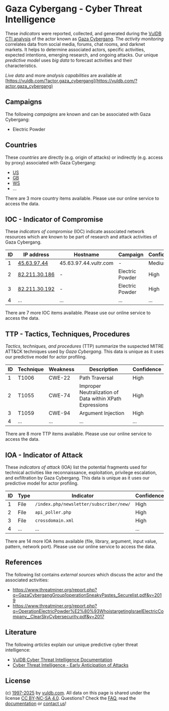 # Gaza Cybergang - Cyber Threat Intelligence

These _indicators_ were reported, collected, and generated during the [VulDB CTI analysis](https://vuldb.com/?kb.cti) of the actor known as [Gaza Cybergang](https://vuldb.com/?actor.gaza_cybergang). The _activity monitoring_ correlates data from social media, forums, chat rooms, and darknet markets. It helps to determine associated actors, specific activities, expected intentions, emerging research, and ongoing attacks. Our unique _predictive model_ uses _big data_ to forecast activities and their characteristics.

_Live data_ and more _analysis capabilities_ are available at [https://vuldb.com/?actor.gaza_cybergang](https://vuldb.com/?actor.gaza_cybergang)

## Campaigns

The following _campaigns_ are known and can be associated with Gaza Cybergang:

* Electric Powder

## Countries

These _countries_ are directly (e.g. origin of attacks) or indirectly (e.g. access by proxy) associated with Gaza Cybergang:

* [US](https://vuldb.com/?country.us)
* [GB](https://vuldb.com/?country.gb)
* [WS](https://vuldb.com/?country.ws)
* ...

There are 3 more country items available. Please use our online service to access the data.

## IOC - Indicator of Compromise

These _indicators of compromise_ (IOC) indicate associated network resources which are known to be part of research and attack activities of Gaza Cybergang.

ID | IP address | Hostname | Campaign | Confidence
-- | ---------- | -------- | -------- | ----------
1 | [45.63.97.44](https://vuldb.com/?ip.45.63.97.44) | 45.63.97.44.vultr.com | - | Medium
2 | [82.211.30.186](https://vuldb.com/?ip.82.211.30.186) | - | Electric Powder | High
3 | [82.211.30.192](https://vuldb.com/?ip.82.211.30.192) | - | Electric Powder | High
4 | ... | ... | ... | ...

There are 7 more IOC items available. Please use our online service to access the data.

## TTP - Tactics, Techniques, Procedures

_Tactics, techniques, and procedures_ (TTP) summarize the suspected MITRE ATT&CK techniques used by _Gaza Cybergang_. This data is unique as it uses our predictive model for actor profiling.

ID | Technique | Weakness | Description | Confidence
-- | --------- | -------- | ----------- | ----------
1 | T1006 | CWE-22 | Path Traversal | High
2 | T1055 | CWE-74 | Improper Neutralization of Data within XPath Expressions | High
3 | T1059 | CWE-94 | Argument Injection | High
4 | ... | ... | ... | ...

There are 8 more TTP items available. Please use our online service to access the data.

## IOA - Indicator of Attack

These _indicators of attack_ (IOA) list the potential fragments used for technical activities like reconnaissance, exploitation, privilege escalation, and exfiltration by Gaza Cybergang. This data is unique as it uses our predictive model for actor profiling.

ID | Type | Indicator | Confidence
-- | ---- | --------- | ----------
1 | File | `/index.php/newsletter/subscriber/new/` | High
2 | File | `api_poller.php` | High
3 | File | `crossdomain.xml` | High
4 | ... | ... | ...

There are 14 more IOA items available (file, library, argument, input value, pattern, network port). Please use our online service to access the data.

## References

The following list contains _external sources_ which discuss the actor and the associated activities:

* https://www.threatminer.org/report.php?q=GazaCybergangGroup1operationSneakyPastes_Securelist.pdf&y=2019
* https://www.threatminer.org/report.php?q=OperationElectricPowder%E2%80%93WhoistargetingIsraelElectricCompany__ClearSkyCybersecurity.pdf&y=2017

## Literature

The following _articles_ explain our unique predictive cyber threat intelligence:

* [VulDB Cyber Threat Intelligence Documentation](https://vuldb.com/?kb.cti)
* [Cyber Threat Intelligence - Early Anticipation of Attacks](https://www.scip.ch/en/?labs.20201022)

## License

(c) [1997-2025](https://vuldb.com/?kb.changelog) by [vuldb.com](https://vuldb.com/?kb.about). All data on this page is shared under the license [CC BY-NC-SA 4.0](https://creativecommons.org/licenses/by-nc-sa/4.0/). Questions? Check the [FAQ](https://vuldb.com/?kb.faq), read the [documentation](https://vuldb.com/?kb) or [contact us](https://vuldb.com/?contact)!
